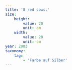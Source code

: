 ```yaml
---
title: '8 red cows.'
size:
    height:
        value: 20
        unit: cm
    width:
        value: 20
        unit: cm
year: 2003
taxonomy:
    tag:
        - 'Farbe auf Silber'
---
```

